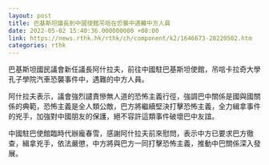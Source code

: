 ```yaml
---
layout: post
title: 巴基斯坦議長到中國使館吊唁在恐襲中遇難中方人員
date: 2022-05-02 15:40:36.000000000 +08:00
link: https://news.rthk.hk/rthk/ch/component/k2/1646673-20220502.htm
categories: rthk
---
```


巴基斯坦國民議會新任議長阿什拉夫，前往中國駐巴基斯坦使館，吊唁卡拉奇大學孔子學院汽車恐襲事件中，遇難的中方人員。

阿什拉夫表示，議會強烈譴責慘無人道的恐怖主義行徑，強調巴中關係是國與國關係的典範，恐怖主義是全人類公敵，巴方將繼續堅決打擊恐怖主義，全力緝拿事件的兇手，加強對中國朋友的保護，絕不容許這類事件破壞巴中友誼。

中國駐巴使館臨時代辦龐春雪，感謝阿什拉夫前來慰問，表示中方已要求巴方徹查，緝拿兇手，依法嚴懲，中方將與巴方一同打擊恐怖主義，推動中巴關係深入發展。

